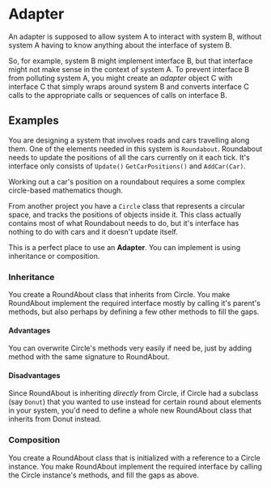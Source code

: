 # Adapter

An adapter is supposed to allow system A to interact with system B, without system A having to know anything about the interface of system B. 

So, for example, system B might implement interface B, but that interface might not make sense in the context of system A. To prevent interface B from polluting system A, you might create an *adapter* object C with interface C that simply wraps around system B and converts interface C calls to the appropriate calls or sequences of calls on interface B.

## Examples

You are designing a system that involves roads and cars travelling along them. One of the elements needed in this system is `Roundabout`. Roundabout needs to update the positions of all the cars currently on it each tick. It's interface only consists of `Update()` `GetCarPositions()` and `AddCar(Car)`. 

Working out a car's position on a roundabout requires a some complex circle-based mathematics though. 

From another project you have a `Circle` class that represents a circular space, and tracks the positions of objects inside it. This class actually contains most of what Roundabout needs to do, but it's interface has nothing to do with cars and it doesn't update itself. 

This is a perfect place to use an **Adapter**. You can implement is using inheritance or composition. 

### Inheritance

You create a RoundAbout class that inherits from Circle. You make RoundAbout implement the required interface mostly by calling it's parent's methods, but also perhaps by defining a few other methods to fill the gaps. 

#### Advantages

You can overwrite Circle's methods very easily if need be, just by adding method with the same signature to RoundAbout.

#### Disadvantages

Since RoundAbout is inheriting *directly* from Circle, if Circle had a subclass (say `Donut`) that you wanted to use instead for certain round about elements in your system, you'd need to define a whole new RoundAbout class that inherits from Donut instead.

### Composition

You create a RoundAbout class that is initialized with a reference to a Circle instance. You make RoundAbout implement the required interface by calling the Circle instance's methods, and fill the gaps as above. 



